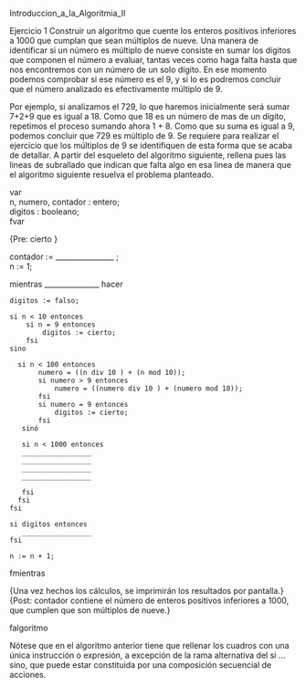 Introduccion_a_la_Algoritmia_II

Ejercicio 1 Construir un algoritmo que cuente los enteros positivos inferiores a 1000 que cumplan que sean múltiplos de nueve. Una manera de identificar si un número es múltiplo de nueve consiste en sumar los dígitos que componen el número a evaluar, tantas veces como haga falta hasta que nos encontremos con un número de un solo dígito. En ese momento podemos comprobar si ese número es el 9, y si lo es podremos concluir que el número analizado es efectivamente múltiplo de 9.

Por ejemplo, si analizamos el 729, lo que haremos inicialmente será sumar 7+2+9 que es igual a 18. Como que 18 es un número de mas de un dígito, repetimos el proceso sumando ahora 1 + 8. Como que su suma es igual a 9, podemos concluir que 729 es múltiplo de 9. Se requiere para realizar el ejercicio que los múltiplos de 9 se identifiquen de esta forma que se acaba de detallar. A partir del esqueleto del algoritmo siguiente, rellena pues las lineas de subrallado que indican que falta algo en esa linea de manera que el algoritmo siguiente resuelva el problema planteado.   

var     
    n, numero, contador : entero;         
    digitos : booleano;     
fvar       

{Pre: cierto }     

contador := ________________ ;     
n := 1;  

mientras  _______________  hacer  

    digitos := falso;

    si n < 10 entonces     
        si n = 9 entonces
            digitos := cierto;
        fsi     
    sino

      si n < 100 entonces     
           numero = ((n div 10 ) + (n mod 10));
           si numero > 9 entonces
               numero = ((numero div 10 ) + (numero mod 10));
           fsi
           si numero = 9 entonces
               digitos := cierto;
           fsi    
       sinó      

       si n < 1000 entonces      
       _________________
       _________________
       _________________
       _________________

       fsi    
      fsi   
    fsi     

    si digitos entonces           
       _________________
    fsi     

    n := n + 1;     

fmientras      

{Una vez hechos los cálculos, se imprimirán los resultados por pantalla.}      
{Post: contador contiene el número de enteros positivos inferiores a 1000, que cumplen que son múltiplos de nueve.}  

falgoritmo

Nótese que en el algoritmo anterior tiene que rellenar los cuadros con una única instrucción o expresión, a excepción de la rama alternativa del si ... sino, que puede estar constituida por una composición secuencial de acciones.
